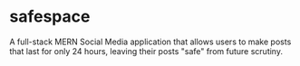 # safespace
A full-stack MERN Social Media application that allows users to make posts that last for only 24 hours, leaving their posts "safe" from future scrutiny.


